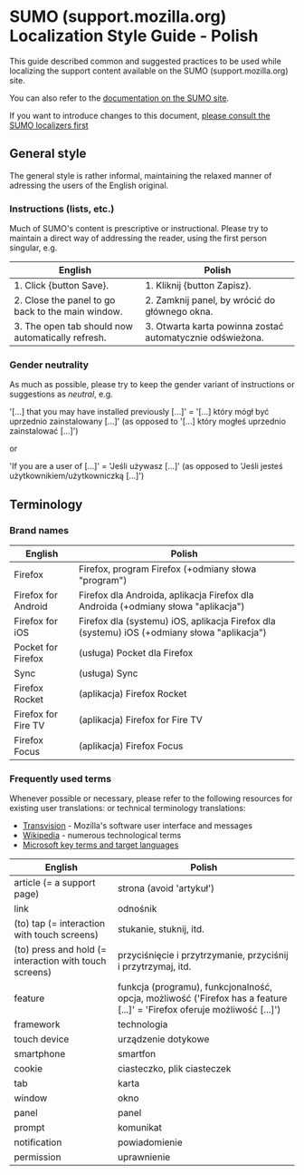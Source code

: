 # SUMO (support.mozilla.org) Localization Style Guide - Polish

This guide described common and suggested practices to be used while localizing the support content available on the SUMO (support.mozilla.org) site.

You can also refer to the [documentation on the SUMO site](https://support.mozilla.org/en-US/kb/translating-an-article).

If you want to introduce changes to this document, [please consult the SUMO localizers first](https://support.mozilla.org/kb/locales/pl)

## General style

The general style is rather informal, maintaining the relaxed manner of adressing the users of the English original.

### Instructions (lists, etc.)

Much of SUMO's content is prescriptive or instructional. Please try to maintain a direct way of addressing the reader, using the first person singular, e.g.

| English | Polish |
| --- | --- |
|1. Click {button Save}.|1. Kliknij {button Zapisz}.|
|2. Close the panel to go back to the main window.|2. Zamknij panel, by wrócić do głównego okna.|
|3. The open tab should now automatically refresh.|3. Otwarta karta powinna zostać automatycznie odświeżona.|

### Gender neutrality

As much as possible, please try to keep the gender variant of instructions or suggestions as *neutral*, e.g.

'[...] that you may have installed previously [...]' = '[...] który mógł być uprzednio zainstalowany [...]'
(as opposed to '[...] który mogłeś uprzednio zainstalować [...]')

or

'If you are a user of [...]' = 'Jeśli używasz [...]'
(as opposed to 'Jeśli jesteś użytkownikiem/użytkowniczką [...]')

## Terminology

### Brand names

| English | Polish |
| --- | --- |
| Firefox | Firefox, program Firefox (+odmiany słowa "program") |
| Firefox for Android | Firefox dla Androida, aplikacja Firefox dla Androida (+odmiany słowa "aplikacja") |
| Firefox for iOS | Firefox dla (systemu) iOS, aplikacja Firefox dla (systemu) iOS (+odmiany słowa "aplikacja")|
| Pocket for Firefox | (usługa) Pocket dla Firefox |
| Sync | (usługa) Sync |
| Firefox Rocket | (aplikacja) Firefox Rocket |
| Firefox for Fire TV | (aplikacja) Firefox for Fire TV |
| Firefox Focus | (aplikacja) Firefox Focus |

### Frequently used terms

Whenever possible or necessary, please refer to the following resources for existing user translations: or technical terminology translations:

* [Transvision](https://transvision.mozfr.org) - Mozilla's software user interface and messages
* [Wikipedia](https://pl.wikipedia.org) - numerous technological terms
* [Microsoft key terms and target languages](https://www.microsoft.com/Language)

| English | Polish |
| --- | --- |
| article (= a support page) | strona (avoid 'artykuł') |
| link | odnośnik |
| (to) tap (= interaction with touch screens) | stukanie, stuknij, itd. |
| (to) press and hold (= interaction with touch screens) | przyciśnięcie i przytrzymanie, przyciśnij i przytrzymaj, itd. |
| feature | funkcja (programu), funkcjonalność, opcja, możliwość ('Firefox has a feature [...]' = 'Firefox oferuje możliwość [...]') |
| framework | technologia |
| touch device | urządzenie dotykowe |
| smartphone | smartfon |
| cookie | ciasteczko, plik ciasteczek |
| tab | karta |
| window | okno |
| panel | panel |
| prompt | komunikat |
| notification | powiadomienie |
| permission | uprawnienie |
